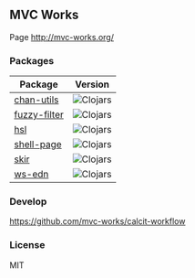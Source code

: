 ## MVC Works

Page http://mvc-works.org/

### Packages

| Package                                                   | Version                                                                                   |
| --------------------------------------------------------- | ----------------------------------------------------------------------------------------- |
| [chan-utils](https://github.com/mvc-works/chan-utils)     | ![Clojars](https://img.shields.io/clojars/v/mvc-works/chan-utils.svg?style=flat-square)   |
| [fuzzy-filter](https://github.com/mvc-works/fuzzy-filter) | ![Clojars](https://img.shields.io/clojars/v/mvc-works/fuzzy-filter.svg?style=flat-square) |
| [hsl](https://github.com/mvc-works/hsl)                   | ![Clojars](https://img.shields.io/clojars/v/mvc-works/hsl.svg?style=flat-square)          |
| [shell-page](https://github.com/mvc-works/shell-page)     | ![Clojars](https://img.shields.io/clojars/v/mvc-works/shell-page.svg?style=flat-square)   |
| [skir](https://github.com/mvc-works/skir)                 | ![Clojars](https://img.shields.io/clojars/v/mvc-works/skir.svg?style=flat-square)         |
| [ws-edn](https://github.com/mvc-works/ws-edn)             | ![Clojars](https://img.shields.io/clojars/v/mvc-works/ws-edn.svg?style=flat-square)       |

### Develop

https://github.com/mvc-works/calcit-workflow

### License

MIT
